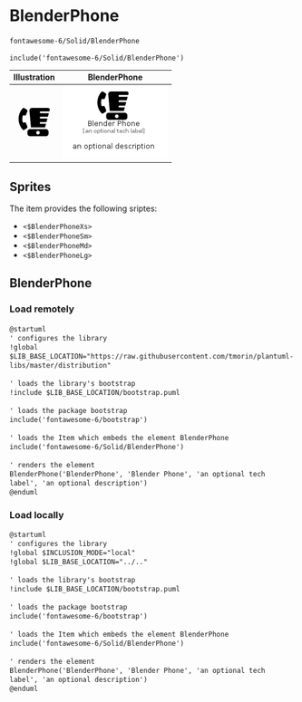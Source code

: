 # BlenderPhone


```text
fontawesome-6/Solid/BlenderPhone
```

```text
include('fontawesome-6/Solid/BlenderPhone')
```



| Illustration | BlenderPhone |
| :---: | :---: |
| ![illustration for Illustration](../../fontawesome-6/Solid/BlenderPhone.png) | ![illustration for BlenderPhone](../../fontawesome-6/Solid/BlenderPhone.Local.png) |



## Sprites
The item provides the following sriptes:

- `<$BlenderPhoneXs>`
- `<$BlenderPhoneSm>`
- `<$BlenderPhoneMd>`
- `<$BlenderPhoneLg>`





## BlenderPhone

### Load remotely
```plantuml
@startuml
' configures the library
!global $LIB_BASE_LOCATION="https://raw.githubusercontent.com/tmorin/plantuml-libs/master/distribution"

' loads the library's bootstrap
!include $LIB_BASE_LOCATION/bootstrap.puml

' loads the package bootstrap
include('fontawesome-6/bootstrap')

' loads the Item which embeds the element BlenderPhone
include('fontawesome-6/Solid/BlenderPhone')

' renders the element
BlenderPhone('BlenderPhone', 'Blender Phone', 'an optional tech label', 'an optional description')
@enduml
```

### Load locally
```plantuml
@startuml
' configures the library
!global $INCLUSION_MODE="local"
!global $LIB_BASE_LOCATION="../.."

' loads the library's bootstrap
!include $LIB_BASE_LOCATION/bootstrap.puml

' loads the package bootstrap
include('fontawesome-6/bootstrap')

' loads the Item which embeds the element BlenderPhone
include('fontawesome-6/Solid/BlenderPhone')

' renders the element
BlenderPhone('BlenderPhone', 'Blender Phone', 'an optional tech label', 'an optional description')
@enduml
```

